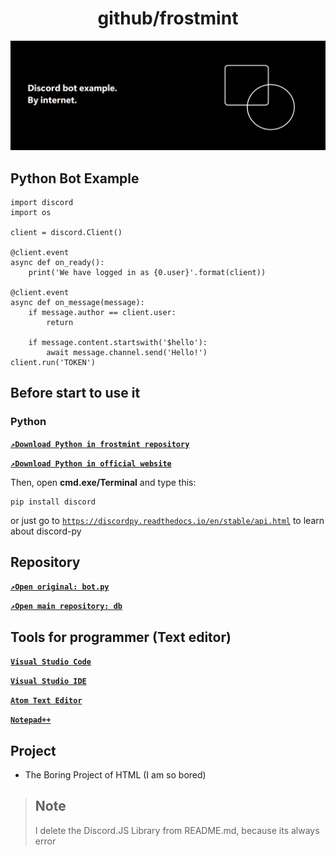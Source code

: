<h1 align="center">github/frostmint</h1>



![Frostmint](/classid-img_banner.png)
## Python Bot Example
```
import discord
import os

client = discord.Client()

@client.event
async def on_ready():
    print('We have logged in as {0.user}'.format(client))

@client.event
async def on_message(message):
    if message.author == client.user:
        return

    if message.content.startswith('$hello'):
        await message.channel.send('Hello!')
client.run('TOKEN')
```
## Before start to use it
### Python
[**```↗️Download Python in frostmint repository```**](https://github.com/frostmint/dl)
 
[**```↗️Download Python in official website```**](https://python.org)
 
Then, open **cmd.exe/Terminal** and type this:
```
pip install discord
```
or just go to [```https://discordpy.readthedocs.io/en/stable/api.html```](https://discordpy.readthedocs.io/en/stable/api.html) to learn about discord-py
## Repository
[**```↗️Open original: bot.py```**](https://github.com/frostmint/db/blob/main/bot.py)
 
[**```↗️Open main repository: db```**](https://github.com/frostmint/db)

## Tools for programmer (Text editor)
[**```Visual Studio Code```**](https://code.visualstudio.com)
 
[**```Visual Studio IDE```**](https://visualstudio.com)
 
[**```Atom Text Editor```**](https://atom.io)
 
[**```Notepad++```**](https://notepad-plus-plus.org)

## Project
- The Boring Project of HTML (I am so bored)

> Note
> --------------------
> I delete the Discord.JS Library from README.md, because its always error
